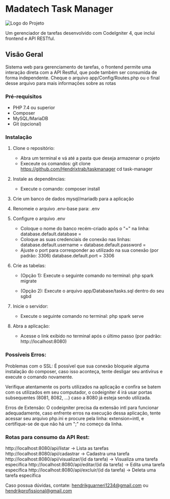# Madatech Task Manager

![Logo do Projeto](public/icons/favicon-32x32.png)

Um gerenciador de tarefas desenvolvido com CodeIgniter 4, que inclui frontend e API RESTful.

## Visão Geral

Sistema web para gerenciamento de tarefas, o frontend permite uma interação direta com a API Restful,
que pode também ser consumida de forma independente. Cheque o arquivo app/Config/Routes.php 
ou o final desse arquivo para mais informações sobre as rotas


### Pré-requisitos
- PHP 7.4 ou superior
- Composer
- MySQL/MariaDB
- Git (opcional)

### Instalação

1. Clone o repositório:
    - Abra um terminal e vá até a pasta que deseja armazenar o projeto
    - Execeute os comandos:
    git clone https://github.com/Hendrixtrab/taskmanager
    cd task-manager

2. Instale as dependências:
    - Execute o comando:
    composer install

3. Crie um banco de dados mysql/mariadb para a aplicação

4. Renomeie o arquivo .env-base para:
    .env

5. Configure o arquivo .env
    - Coloque o nome do banco recém-criado após o "=" na linha:
    database.default.database =
    - Coloque as suas credenciais de conexão nas linhas:
    database.default.username = 
    database.default.password = 
    - Ajuste o port para corresponder ao utilizado na sua conexão (por padrão: 3306)
    database.default.port = 3306

6. Crie as tabelas:
    - (Opção 1): Execute o seguinte comando no terminal:
    php spark migrate

    - (Opção 2): Execute o arquivo app/Database/tasks.sql dentro do seu sgbd

7. Inicie o servidor:
    - Execute o seguinte comando no terminal:
    php spark serve

8. Abra a aplicação:
    - Acesse o link exibido no terminal após o último passo (por padrão: http://localhost:8080)


### Possíveis Erros:
Problemas com o SSL: É possível que sua conexão bloqueie alguma instalação do composer, caso isso aconteça, tente desligar seu antivírus e execute o comando novamente.

Verifique atentamente os ports utilizados na aplicação e confira se batem com os utilizados em seu computador, o codeigniter 4 irá usar portas subsequentes (8081, 8082, ...) caso a 8080 já esteja sendo utilizada.

Erros de Extensão: O codeigniter precisa da extensão intl para funcionar adequadamente, caso enfrente erros na execução dessa aplicação, tente acessar seu arquivo php.ini e procure pela linha: extension=intl, e certifique-se de que não há um ";" no começo da linha. 

### Rotas para consumo da API Rest:

http://localhost:8080/api/listar -> Lista as tarefas 
http://localhost:8080/api/cadastrar -> Cadastra uma tarefa
http://localhost:8080/api/visualizar/(id da tarefa) -> Visualiza uma tarefa específica
http://localhost:8080/api/editar/(id da tarefa) -> Edita uma tarefa específica
http://localhost:8080/api/excluir/(id da tarefa) -> Deleta uma tarefa específica



Caso possua dúvidas, contate: hendrikguarneri1234@gmail.com ou hendrikprofissional@gmail.com